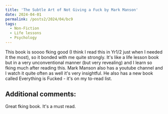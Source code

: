 ```yaml
---
title: 'The Subtle Art of Not Giving a Fuck by Mark Manson'
date: 2024-04-01
permalink: /posts2/2024/04/bc9
tags:
  - Non-Fiction
  - Life lessons
  - Psychology
---
```


This book is soooo fking good (I think I read this in Yr1/2 just when I needed it the most), so it bonded with me quite strongly. It's like a life lesson book but in a very unconventional manner (but very revealing) and I learn so fking much after reading this. Mark Manson also has a youtube channel and I watch it quite often as well it's very insightful. He also has a new book called Everything is Fucked - it's on my to-read list.

Additional comments:
------

Great fking book. It's a must read.